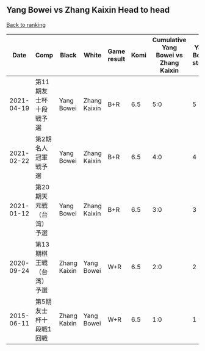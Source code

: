 ## Yang Bowei vs Zhang Kaixin Head to head

[Back to ranking](../../index.md)




| **Date** | **Comp** | **Black** | **White** | **Game result** | **Komi** | **Cumulative Yang Bowei vs Zhang Kaixin** | **Yang Bowei streak** | **Zhang Kaixin streak** | 
| --- | --- | --- | --- | --- | --- | --- | --- | --- |
| 2021-04-19 | 第11期友士杯十段戦予選 | Yang Bowei | Zhang Kaixin | B+R | 6.5 | 5:0 | 5 | 0 | 
| 2021-02-22 | 第2期名人冠軍戦予選 | Yang Bowei | Zhang Kaixin | B+R | 6.5 | 4:0 | 4 | 0 | 
| 2021-01-12 | 第20期天元戦（台湾）予選 | Yang Bowei | Zhang Kaixin | B+R | 6.5 | 3:0 | 3 | 0 | 
| 2020-09-24 | 第13期棋王戦（台湾）予選 | Zhang Kaixin | Yang Bowei | W+R | 6.5 | 2:0 | 2 | 0 | 
| 2015-06-11 | 第5期友士杯十段戦1回戦 | Zhang Kaixin | Yang Bowei | W+R | 6.5 | 1:0 | 1 | 0 |




